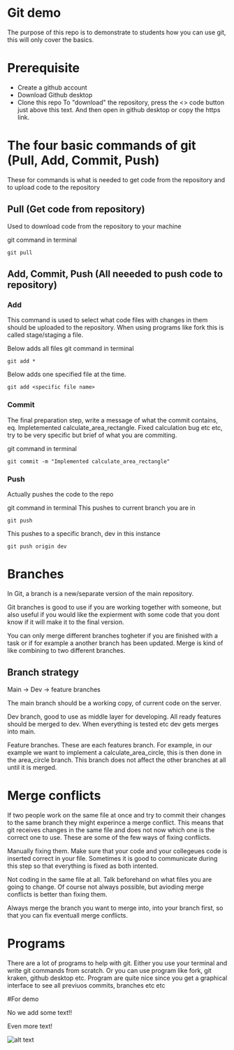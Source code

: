 # Git demo

The purpose of this repo is to demonstrate to students how you can use git, this will only cover the basics.

# Prerequisite

* Create a github account
* Download Github desktop
* Clone this repo
    To "download" the repository, press the <> code button just above this text. And then open in github desktop or copy the https link. 
# The four basic commands of git (Pull, Add, Commit, Push)

These for commands is what is needed to get code from the repository and to upload code to the repository

## Pull (Get code from repository)

Used to download code from the repository to your machine

git command in terminal
```
git pull
```

## Add, Commit, Push (All neeeded to push code to repository)

### Add

This command is used to select what code files with changes in them should be uploaded to the repository. When using programs like fork this is called stage/staging a file.

Below adds all files
git command in terminal
```
git add *
```
Below adds one specified file at the time. 
```
git add <specific file name>
```

### Commit

The final preparation step, write a message of what the commit contains, eq. Impletemented calculate_area_rectangle. Fixed calculation bug etc etc, try to be very specific but brief of what you are commiting.

git command in terminal
```
git commit -m "Implemented calculate_area_rectangle"
```

### Push

Actually pushes the code to the repo

git command in terminal
This pushes to current branch you are in
```
git push
```

This pushes to a specific branch, dev in this instance

```
git push origin dev
```

# Branches

In Git, a branch is a new/separate version of the main repository.

Git branches is good to use if you are working together with someone, but also useful if you would like the expierment with some code that you dont know if it will make it to the final version.

You can only merge different branches togheter if you are finished with a task or if for example a another branch has been updated. Merge is kind of like combining to two different branches. 

## Branch strategy
Main -> Dev -> feature branches

The main branch should be a working copy, of current code on the server.

Dev branch, good to use as middle layer for developing. All ready features should be merged to dev. When everything is tested etc dev gets merges into main.

Feature branches. These are each features branch. For example, in our example we want to implement a calculate_area_circle, this is then done in the area_circle branch. This branch does not affect the other branches at all until it is merged.


# Merge conflicts

If two people work on the same file at once and try to commit their changes to the same branch they might experince a merge conflict. This means that git receives changes in the same file and does not now which one is the correct one to use. These are some of the few ways of fixing conflicts.

Manually fixing them.
Make sure that your code and your collegeues code is inserted correct in your file. Sometimes it is good to communicate during this step so that everything is fixed as both intented.

Not coding in the same file at all.
Talk beforehand on what files you are going to change. Of course not always possible, but avioding merge conflicts is better than fixing them.



Always merge the branch you want to merge into, into your branch first, so that you can fix eventuall merge conflicts.


# Programs

There are a lot of programs to help with git. Either you use your terminal and write git commands from scratch. Or you can use program like fork, git kraken, github desktop etc. Program are quite nice since you get a graphical interface to see all previuos commits, branches etc etc

#For demo


No we add some text!!









Even more text!



![alt text](https://www.pinterest.com/pin/581668108095603898/)